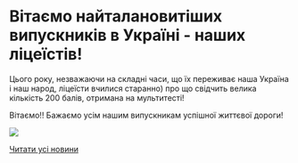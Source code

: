 # Вітаємо найталановитіших випускників в Україні - наших ліцеїстів!

Цього року, незважаючи на складні часи, що їх переживає наша Україна і наш народ, ліцеїсти вчилися старанно) про що свідчить велика кількість 200 балів, отримана на мультитесті!

Вітаємо!! Бажаємо усім нашим випускникам успішної життєвої дороги!


![](/images/blog/вітаємо-найталановитіших-випускників-в-україні-наших/200б.png)


[Читати усі новини](/news)


